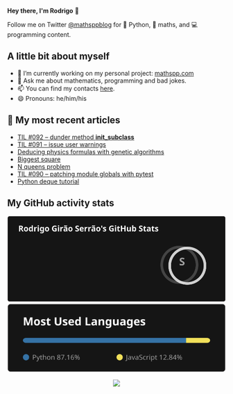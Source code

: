 **Hey there, I'm Rodrigo** 👋

Follow me on Twitter [@mathsppblog][twitter] for 🐍 Python, 🧠 maths, and 💻 programming content.


## A little bit about myself

- 🔭 I’m currently working on my personal project: [mathspp.com](https://mathspp.com)
- 💬 Ask me about mathematics, programming and bad jokes.
- 📫 You can find my contacts [here](https://mathspp.com/about#contacts).
- 😄 Pronouns: he/him/his


## 📖 My most recent articles

<!-- BLOG-POST-LIST:START -->
- [TIL #092 – dunder method __init_subclass__](https://mathspp.com/blog/til/dunder-method-__init_subclass__)
- [TIL #091 – issue user warnings](https://mathspp.com/blog/til/issue-user-warnings)
- [Deducing physics formulas with genetic algorithms](https://mathspp.com/blog/deducing-physics-formulas-with-genetic-algorithms)
- [Biggest square](https://mathspp.com/blog/biggest-square)
- [N queens problem](https://mathspp.com/blog/n-queens-problem)
- [TIL #090 – patching module globals with pytest](https://mathspp.com/blog/til/patching-module-globals-with-pytest)
- [Python deque tutorial](https://mathspp.com/blog/python-deque-tutorial)
<!-- BLOG-POST-LIST:END -->


##  My GitHub activity stats

<!-- Thanks to ofek! -->

<img src="general_stats.svg" alt="GitHub Statistics" loading="lazy">

<img src="language_stats.svg" alt="Top Languages" loading="lazy">

<p align='center'><img src='https://visitor-badge.laobi.icu/badge?page_id=RodrigoGiraoSerrao'></p>

[twitter]: https://twitter.com/mathsppblog
